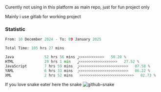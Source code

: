 Curently not using in this platform as main repo, just for fun project only

Mainly i use gitlab for working project

### Statistic
<!--START_SECTION:waka-->

```python
From: 10 December 2024 - To: 09 January 2025

Total Time: 105 hrs 27 mins

Java              52 hrs 56 mins  ͎͎͎͎͎͎͎͎͎͎͎͎̦>>>>>>>>>>>>   50.20 %
HTML              29 hrs 1 min    ̡͎͎͎͎͎͎>>>>>>>>>>>>>>>>>>   27.52 %
JavaScript        7 hrs 59 mins   ̡͎>>>>>>>>>>>>>>>>>>>>>>>   07.58 %
YAML              6 hrs 33 mins   ͎̦>>>>>>>>>>>>>>>>>>>>>>>   06.22 %
XML               2 hrs 52 mins   >>>>>>>>>>>>>>>>>>>>>>>>>   02.73 %
```

<!--END_SECTION:waka-->

If you love snake eater here the snake 
<picture>
  <source media="(prefers-color-scheme: dark)" srcset="https://github.com/pradana4648/pradana4648/blob/c0566a83ca6ea5f2e46bab00e717c4c82b4b5c4c/github-contribution-grid-snake-dark.svg" />
  <source media="(prefers-color-scheme: light)" srcset="https://github.com/pradana4648/pradana4648/blob/c0566a83ca6ea5f2e46bab00e717c4c82b4b5c4c/github-contribution-grid-snake.svg" />
  <img alt="github-snake" src="https://github.com/pradana4648/pradana4648/blob/c0566a83ca6ea5f2e46bab00e717c4c82b4b5c4c/github-contribution-grid-snake.svg" />
</picture>
